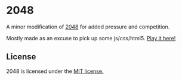 # 2048
A minor modification of [2048](http://gabrielecirulli.github.io/2048/) for added pressure and competition.

Mostly made as an excuse to pick up some js/css/html5. [Play it here!](http://byronvickers.github.io/2048timed/)

## License
2048 is licensed under the [MIT license.](https://github.com/byronvickers/2048timed/blob/master/LICENSE.txt)
